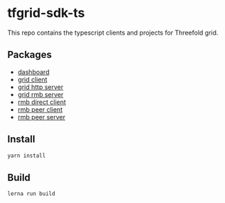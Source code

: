 # tfgrid-sdk-ts

This repo contains the typescript clients and projects for Threefold grid.

## Packages

- [dashboard](./packages/dashboard/README.md)
- [grid client](./packages/grid_client/README.md)
- [grid http server](./packages/grid_http_server/README.md)
- [grid rmb server](./packages/grid_rmb_server/README.md)
- [rmb direct client](./packages/rmb_direct_client/README.md)
- [rmb peer client](./packages/rmb_peer_client/README.md)
- [rmb peer server](./packages/rmb_peer_server/README.md)

## Install

```bash
yarn install
```

## Build

```bash
lerna run build
```
